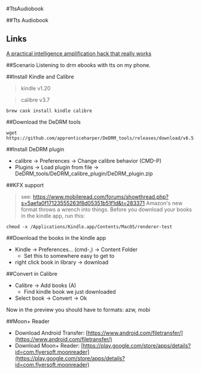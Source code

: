 #TtsAudiobook 

##Tts Audiobook
## Links
[A practical intelligence amplification hack that really works](https://www.turnkeylinux.org/blog/practical-intelligence-amplification)

##Scenario
Listening to drm ebooks with tts on my phone.

##Install Kindle and Calibre
>kindle v1.20

>calibre v3.7


```
brew cask install kindle calibre
```

##Download the DeDRM tools 
```
wget https://github.com/apprenticeharper/DeDRM_tools/releases/download/v6.5.4/DeDRM_tools_6.5.4.zip
```

##Install DeDRM plugin
- calibre -> Preferences -> Change calibre behavior (CMD-P)
- Plugins -> Load plugin from file -> DeDRM_tools/DeDRM_calibre_plugin/DeDRM_plugin.zip

##KFX support
>see: https://www.mobileread.com/forums/showthread.php?s=5aefa0f17123555263f8d05351b51f1d&t=283371
Amazon's new format throws a wrench into things. Before you download your books in the kindle app, run this:

```
chmod -x /Applications/Kindle.app/Contents/MacOS/renderer-test
```
##Download the books in the kindle app
- Kindle -> Preferences... (cmd-,) -> Content Folder
  - Set this to somewhere easy to get to
- right click book in library -> download 

##Convert in Calibre
- Calibre -> Add books (A) 
  - Find kindle book we just downloaded
- Select book -> Convert -> Ok

Now in the preview you should have to formats: azw, mobi

##Moon+ Reader
- Download Android Transfer: [https://www.android.com/filetransfer/](https://www.android.com/filetransfer/)
- Download Moon+ Reader: [https://play.google.com/store/apps/details?id=com.flyersoft.moonreader](https://play.google.com/store/apps/details?id=com.flyersoft.moonreader)

